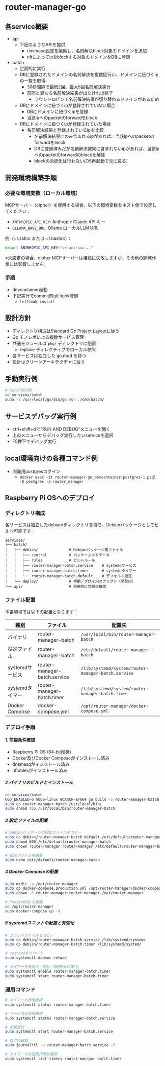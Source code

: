 # router-manager-go

## 各service概要

- api
  - 下記のようなAPIを提供
    - dnsmasq設定を編集し、名前解決block対象のドメインを追加
    - nftによってipをblockする対象のドメインをDBに登録
- batch
  - 定期的に実行
  - DBに登録されたドメインの名前解決を複数回行い、ドメインに紐づくipの一覧を取得
    - 30秒間隔で最低2回、最大5回名前解決実行
    - 前回と異なる名前解決結果が出なければ終了
      - ラウンドロビンで名前解決結果が切り替わるドメインがあるため
  - DBにドメインに紐づくipが登録されていない場合
    - DBにドメインに紐づくipを登録
    - 当該ipへのpacketのforwardをblock
  - DBにドメインに紐づくipが登録されていた場合
    - 名前解決結果と登録されているipを比較
      - 名前解決結果にのみ含まれるipがあれば、当該ipへのpacketのforwardをblock
      - DBに登録済みだが名前解決結果に含まれないipがあれば、当該ipへのpacketのforwardのblockを解除
      - blockの永続化は行わない(OS再起動で元に戻る)

## 開発環境構築手順

### 必要な環境変数（ローカル環境）

MCPサーバー（cipher）を使用する場合、以下の環境変数をホスト側で設定してください：

- `ANTHROPIC_API_KEY`: Anthropic Claude API キー
- `OLLAMA_BASE_URL`: Ollama ローカルLLM URL

例（~/.zshrc または ~/.bashrc）：

```bash
export ANTHROPIC_API_KEY="sk-ant-xxx..."
```

※未設定の場合、cipher MCPサーバーは接続に失敗しますが、その他の開発作業には影響しません。

### 手順

- devcontainer起動
- 下記実行でcommit前git hook登録
  - `lefthook install`

## 設計方針

- ディレクトリ構成は[Standard Go Project Layout](https://github.com/golang-standards/project-layout/blob/master/README_ja.md#standard-go-project-layout)に従う
- Go モノレポによる複数サービス管理
- 共通モジュールは `pkg/` ディレクトリに配置
  - replace ディレクティブでローカル参照
- 各サービスは独立した go.mod を持つ
- 設計はクリーンアーキテクチャに従う

## 手動実行例

```bash
# batch実行例
cd services/batch
sudo -E /usr/local/go/bin/go run ./cmd/batch/
```

## サービスデバッグ実行例

- ctrl+shift+dで"RUN AND DEBUG"メニューを開く
- 上のメニューからデバッグ実行したいserviceを選択
- F5押下でデバッグ実行

## local環境向けの各種コマンド例

- 開発用postgresログイン
  - `docker exec -it router-manager-go_devcontainer-postgres-1 psql -U postgres -d router_manager`

## Raspberry Pi OSへのデプロイ

### ディレクトリ構成

各サービスは独立したdebian/ディレクトリを持ち、Debianパッケージとしてビルド可能です：

```
services/
├── batch/
│   ├── debian/              # Debianパッケージ用ファイル
│   │   ├── control          # パッケージメタデータ
│   │   ├── rules            # ビルドルール
│   │   ├── router-manager-batch.service    # systemdサービス
│   │   ├── router-manager-batch.timer      # systemdタイマー
│   │   └── router-manager-batch.default    # デフォルト設定
│   └── deploy/              # 手動デプロイ用スクリプト（開発用）
└── api/                     # 将来的に同様の構成
```

### ファイル配置

本番環境では以下の配置となります：

| 種別            | ファイル                     | 配置先                                             |
| --------------- | ---------------------------- | -------------------------------------------------- |
| バイナリ        | router-manager-batch         | `/usr/local/bin/router-manager-batch`              |
| 設定ファイル    | router-manager-batch         | `/etc/default/router-manager-batch`                |
| systemdサービス | router-manager-batch.service | `/lib/systemd/system/router-manager-batch.service` |
| systemdタイマー | router-manager-batch.timer   | `/lib/systemd/system/router-manager-batch.timer`   |
| Docker Compose  | docker-compose.yml           | `/opt/router-manager/docker-compose.yml`           |

### デプロイ手順

#### 1. 前提条件確認

- Raspberry Pi OS (64-bit推奨)
- Docker及びDocker Composeがインストール済み
- dnsmasqがインストール済み
- nftablesがインストール済み

##### 2 バイナリのビルドとインストール

```bash
cd services/batch
CGO_ENABLED=0 GOOS=linux GOARCH=arm64 go build -o router-manager-batch cmd/batch/main.go
sudo cp router-manager-batch /usr/local/bin/
sudo chmod 755 /usr/local/bin/router-manager-batch
```

##### 3 設定ファイルの配置

```bash
# Debianパッケージの設定ファイルをコピー
sudo cp debian/router-manager-batch.default /etc/default/router-manager-batch
sudo chmod 600 /etc/default/router-manager-batch
sudo chown router-manager:router-manager /etc/default/router-manager-batch

# 設定ファイルを編集
sudo nano /etc/default/router-manager-batch
```

##### 4 Docker Composeの配置

```bash
sudo mkdir -p /opt/router-manager
sudo cp docker-compose.production.yml /opt/router-manager/docker-compose.yml
sudo chown -R router-manager:router-manager /opt/router-manager

# PostgreSQLを起動
cd /opt/router-manager
sudo docker-compose up -d
```

##### 5 systemdユニットの配置と有効化

```bash
# ユニットファイルをコピー
sudo cp debian/router-manager-batch.service /lib/systemd/system/
sudo cp debian/router-manager-batch.timer /lib/systemd/system/

# systemdをリロード
sudo systemctl daemon-reload

# タイマーを有効化・開始（毎時0分に実行）
sudo systemctl enable router-manager-batch.timer
sudo systemctl start router-manager-batch.timer
```

### 運用コマンド

```bash
# タイマーの状態確認
sudo systemctl status router-manager-batch.timer

# サービスの状態確認
sudo systemctl status router-manager-batch.service

# 手動実行
sudo systemctl start router-manager-batch.service

# ログの確認
sudo journalctl -u router-manager-batch.service -f

# タイマーの次回実行時刻確認
sudo systemctl list-timers router-manager-batch.timer
```
